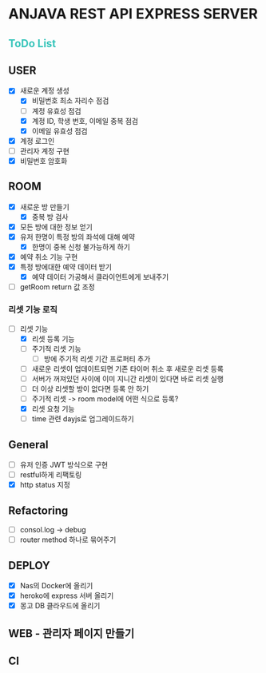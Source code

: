 # ANJAVA REST API EXPRESS SERVER

<h2 style="color:#39c5bb">ToDo List</h2>

## USER

- [x] 새로운 계정 생성
  - [x] 비밀번호 최소 자리수 점검
  - [ ] 계정 유효성 점검
  - [x] 계정 ID, 학생 번호, 이메일 중복 점검
  - [x] 이메일 유효성 점검
- [x] 계정 로그인
- [ ] 관리자 계정 구현
- [x] 비밀번호 암호화

## ROOM

- [x] 새로운 방 만들기
  - [x] 중복 방 검사
- [x] 모든 방에 대한 정보 얻기
- [x] 유저 한명이 특정 방의 좌석에 대해 예약
  - [x] 한명이 중복 신청 불가능하게 하기
- [x] 예약 취소 기능 구현
- [x] 특정 방에대한 예약 데이터 받기
  - [x] 예약 데이터 가공해서 클라이언트에게 보내주기
- [ ] getRoom return 값 조정

### 리셋 기능 로직

- [ ] 리셋 기능
  - [x] 리셋 등록 기능
  - [ ] 주기적 리셋 기능
    - [ ] 방에 주기적 리셋 기간 프로퍼티 추가
  - [ ] 새로운 리셋이 업데이트되면 기존 타이머 취소 후 새로운 리셋 등록
  - [ ] 서버가 꺼져있던 사이에 이미 지니간 리셋이 있다면 바로 리셋 실행
  - [ ] 더 이상 리셋할 방이 없다면 등록 안 하기
  - [ ] 주기적 리셋 -> room model에 어떤 식으로 등록?
  - [x] 리셋 요청 기능
  - [ ] time 관련 dayjs로 업그레이드하기

## General

- [ ] 유저 인증 JWT 방식으로 구현
- [ ] restful하게 리팩토링
- [x] http status 지정

## Refactoring

- [ ] consol.log -> debug
- [ ] router method 하나로 묶어주기

## DEPLOY

- [x] Nas의 Docker에 올리기
- [x] heroko에 express 서버 올리기
- [x] 몽고 DB 클라우드에 올리기

## WEB - 관리자 페이지 만들기

## CI
